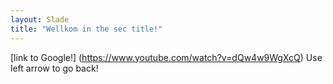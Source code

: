 ```yaml
---
layout: Slade
title: "Wellkom in the sec title!"
---
```

[link to Google!] (https://www.youtube.com/watch?v=dQw4w9WgXcQ)
Use left arrow to go back!
